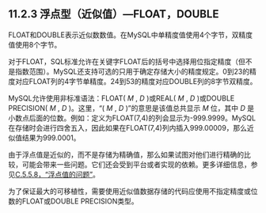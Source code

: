 ## 11.2.3 浮点型（近似值）—FLOAT，DOUBLE

FLOAT和DOUBLE表示近似数数值。在MySQL中单精度值使用4个字节，双精度值使用8个字节。

对于FLOAT，SQL标准允许在关键字FLOAT后的括号中选择用位指定精度（但不是指数范围）。MySQL还支持可选的只用于确定存储大小的精度规定。0到23的精度对应FLOAT列的4字节单精度。24到53的精度对应DOUBLE列的8字节双精度。

MySQL允许使用非标准语法：FLOAT( *M* , *D* )或REAL( *M* , *D* )或DOUBLE PRECISION( *M* , *D* )。这里，“( *M* , *D* )”的意思是该值总共显示 *M* 位，其中 *D* 是小数点后面的位数。例如：定义为FLOAT(7,4)的列会显示为-999.9999。MySQL在存储时会进行四舍五入，因此如果在FLOAT(7,4)列内插入999.00009，那么近似值结果为999.0001。

由于浮点值是近似的，而不是存储为精确值，那么如果试图对他们进行精确的比较，可能会带来一些问题。它们还会受到平台或者实现的依赖。更多详细信息，参见[C.5.5.8，“浮点值的问题”](../Appendix_C/C.05.05.08_Problems_with_Floating_Point_Values.md)。

为了保证最大的可移植性，需要使用近似值数据存储的代码应使用不指定精度或位数的FLOAT或DOUBLE PRECISION类型。